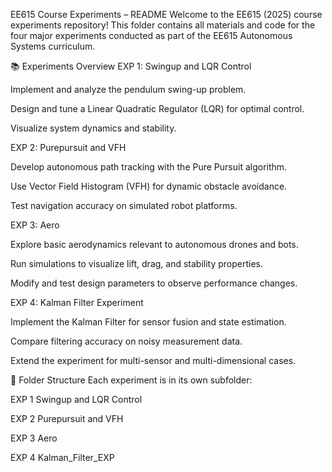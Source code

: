 EE615 Course Experiments – README
Welcome to the EE615 (2025) course experiments repository! This folder contains all materials and code for the four major experiments conducted as part of the EE615 Autonomous Systems curriculum.

📚 Experiments Overview
EXP 1: Swingup and LQR Control

Implement and analyze the pendulum swing-up problem.

Design and tune a Linear Quadratic Regulator (LQR) for optimal control.

Visualize system dynamics and stability.

EXP 2: Purepursuit and VFH

Develop autonomous path tracking with the Pure Pursuit algorithm.

Use Vector Field Histogram (VFH) for dynamic obstacle avoidance.

Test navigation accuracy on simulated robot platforms.

EXP 3: Aero

Explore basic aerodynamics relevant to autonomous drones and bots.

Run simulations to visualize lift, drag, and stability properties.

Modify and test design parameters to observe performance changes.

EXP 4: Kalman Filter Experiment

Implement the Kalman Filter for sensor fusion and state estimation.

Compare filtering accuracy on noisy measurement data.

Extend the experiment for multi-sensor and multi-dimensional cases.

📁 Folder Structure
Each experiment is in its own subfolder:

EXP 1 Swingup and LQR Control

EXP 2 Purepursuit and VFH

EXP 3 Aero

EXP 4 Kalman_Filter_EXP
